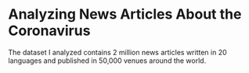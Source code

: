# Analyzing News Articles About the Coronavirus
The dataset I analyzed contains 2 million news articles written in 20 languages and published in 50,000 venues around the world.
